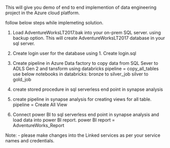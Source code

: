 This will give you demo of end to end implemention of data engineering project in the Azure cloud platform.

follow below steps while implemeting solution.

1. Load AdventureWorksLT2017.bak into your on-prem SQL server. using backup option.
   This will create AdventureWorksLT2017 database in your sql server.
   
3. Create login user for the database using 1. Create login.sql
   
5. Create pipeline in Azure Data factory to copy data from SQL Sever to ADLS Gen 2 and  tansform using databricks 
    pipeline = copy_all_tables
    use below notebooks in databricks:
    bronze to silver_job
    silver to gold_job 

4. create stored procedure in sql serverless end point in synapse analysis
   
6. create pipeline in synapse analysis for creating views for all table.
pipeline = Create All View

7. Connect power BI to sql serverless end point in synapse analysis and load data into power BI report.
power BI report = AdventureWorks_Report

Note: - please make changes into the Linked services as per your service names and credentials.
